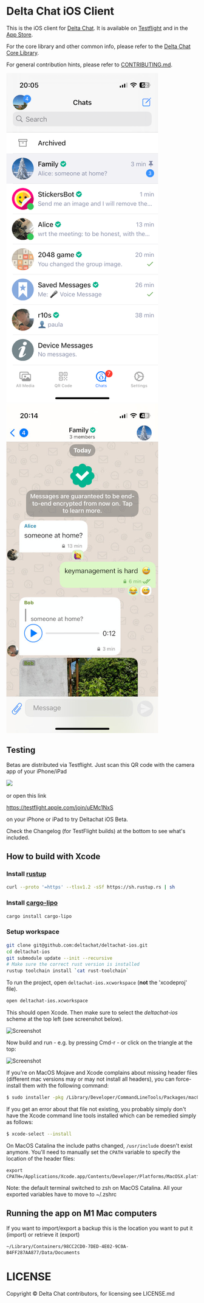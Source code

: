 # Delta Chat iOS Client

This is the iOS client for [Delta Chat](https://delta.chat/).
It is available on [Testflight](#testing)
and in the [App Store](https://apps.apple.com/us/app/delta-chat/id1459523234).

For the core library and other common info, please refer to the
[Delta Chat Core Library](https://github.com/deltachat/deltachat-core-rust).

For general contribution hints, please refer to [CONTRIBUTING.md](./CONTRIBUTING.md).

![Screenshot Chat List](docs/images/screenshot_chat_list.png) ![Screenshot Chat View](docs/images/screenshot_chat_view.jpg)


## Testing

Betas are distributed via Testflight. Just scan this QR code with the camera app of your iPhone/iPad

<img src=https://delta.chat/assets/home/deltachat_testflight_qrcode.png width=160>

or open this link

https://testflight.apple.com/join/uEMc1NxS

on your iPhone or iPad to try Deltachat iOS Beta.

Check the Changelog (for TestFlight builds) at the bottom to see what's included.


## How to build with Xcode

### Install [rustup](https://rustup.rs)

```bash
curl --proto '=https' --tlsv1.2 -sSf https://sh.rustup.rs | sh
```

### Install [cargo-lipo](https://github.com/TimNN/cargo-lipo#installation)

```bash
cargo install cargo-lipo
```

### Setup workspace

```bash
git clone git@github.com:deltachat/deltachat-ios.git
cd deltachat-ios
git submodule update --init --recursive
# Make sure the correct rust version is installed
rustup toolchain install `cat rust-toolchain`
```

To run the project, open `deltachat-ios.xcworkspace` (**not** the 'xcodeproj' file).

```bash
open deltachat-ios.xcworkspace
```

This should open Xcode. Then make sure to select the *deltachat-ios* scheme at the top left (see screenshot below).

![Screenshot](docs/images/screenshot_scheme_selection.png)

Now build and run - e.g. by pressing Cmd-r - or click on the triangle at the top:

![Screenshot](docs/images/screenshot_build_and_run.png)

If you're on MacOS Mojave and Xcode complains about missing header files (different mac versions may or may not install all headers),
you can force-install them with the following command:

```bash
$ sudo installer -pkg /Library/Developer/CommandLineTools/Packages/macOS_SDK_headers_for_macOS_10.14.pkg -target /
```

If you get an error about that file not existing, you probably simply don't have the Xcode command line tools installed which can be remedied simply as follows:

```bash
$ xcode-select --install
```

On MacOS Catalina the include paths changed, `/usr/include` doesn't exist anymore. 
You'll need to manually set the `CPATH` variable to specify the location of the header files:

```
export CPATH=/Applications/Xcode.app/Contents/Developer/Platforms/MacOSX.platform/Developer/SDKs/MacOSX.sdk/usr/include
```
Note: the default terminal switched to zsh on MacOS Catalina. All your exported variables have to move to ~/.zshrc


## Running the app on M1 Mac computers

If you want to import/export a backup this is the location you want to put it (import) or retrieve it (export)
```
~/Library/Containers/98CC2CD0-7DED-4E02-9C0A-B4FF287AA877/Data/Documents
```

# LICENSE

Copyright © Delta Chat contributors,
for licensing see LICENSE.md 
